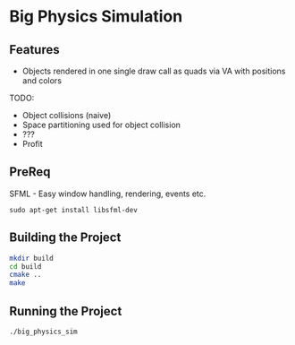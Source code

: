 # Big Physics Simulation

## Features
* Objects rendered in one single draw call as quads via VA with positions and colors

TODO:
* Object collisions (naive)
* Space partitioning used for object collision
* ???
* Profit

## PreReq
SFML - Easy window handling, rendering, events etc.
```
sudo apt-get install libsfml-dev
```

## Building the Project

```bash
mkdir build
cd build
cmake ..
make
```

## Running the Project

```bash
./big_physics_sim
```